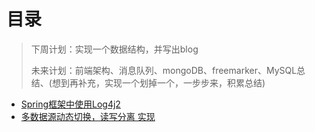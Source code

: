 # 目录


> 下周计划：实现一个数据结构，并写出blog
> 
> 未来计划：前端架构、消息队列、mongoDB、freemarker、MySQL总结、(想到再补充，实现一个划掉一个，一步步来，积累总结)

* [Spring框架中使用Log4j2](http://ddimples.github.io/2015/11/24/log4j/)
* [多数据源动态切换，读写分离 实现](http://ddimples.github.io/2015/10/31/%E4%BD%BF%E7%94%A8AOP%E5%92%8C%E6%B3%A8%E8%A7%A3%E9%85%8D%E7%BD%AE%E5%A4%9A%E6%95%B0%E6%8D%AE%E6%BA%90/)
  


